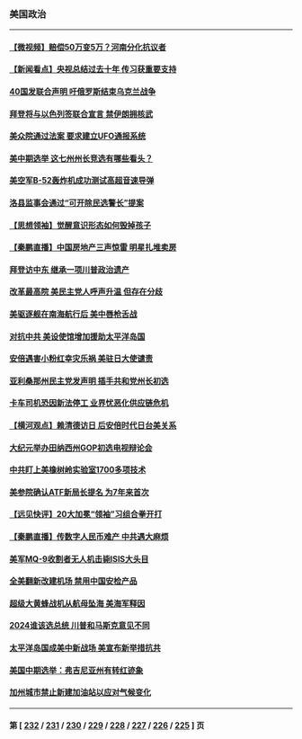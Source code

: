### 美国政治
---
#### [【微视频】赔偿50万变5万？河南分化抗议者](../../pages/ncid1078159/n13780869.md) 
#### [【新闻看点】央视总结过去十年 传习获重要支持](../../pages/ncid1078159/n13780328.md) 
#### [40国发联合声明 吁俄罗斯结束乌克兰战争](../../pages/ncid1078159/n13780728.md) 
#### [拜登将与以色列签联合宣言 禁伊朗拥核武](../../pages/ncid1078159/n13780664.md) 
#### [美众院通过法案 要求建立UFO通报系统](../../pages/ncid1078159/n13780604.md) 
#### [美中期选举 这七州州长竞选有哪些看头？](../../pages/ncid1078159/n13780299.md) 
#### [美空军B-52轰炸机成功测试高超音速导弹](../../pages/ncid1078159/n13780324.md) 
#### [洛县监事会通过“可开除民选警长”提案](../../pages/ncid1078159/n13780409.md) 
#### [【思想领袖】觉醒意识形态如何毁掉孩子](../../pages/ncid1078159/n13766746.md) 
#### [【秦鹏直播】中国房地产三声惊雷 明星扎堆卖房](../../pages/ncid1078159/n13780329.md) 
#### [拜登访中东 继承一项川普政治遗产](../../pages/ncid1078159/n13780326.md) 
#### [改革最高院 美民主党人呼声升温 但存在分歧](../../pages/ncid1078159/n13780173.md) 
#### [美驱逐舰在南海航行后 美中唇枪舌战](../../pages/ncid1078159/n13780060.md) 
#### [对抗中共 美设使馆增加援助太平洋岛国](../../pages/ncid1078159/n13779696.md) 
#### [安倍遇害小粉红幸灾乐祸 美驻日大使谴责](../../pages/ncid1078159/n13779681.md) 
#### [亚利桑那州民主党发声明 插手共和党州长初选](../../pages/ncid1078159/n13779521.md) 
#### [卡车司机恐因新法停工 业界忧恶化供应链危机](../../pages/ncid1078159/n13779592.md) 
#### [【横河观点】赖清德访日 后安倍时代日台美关系](../../pages/ncid1078159/n13779502.md) 
#### [大纪元举办田纳西州GOP初选电视辩论会](../../pages/ncid1078159/n13779464.md) 
#### [中共盯上美橡树岭实验室1700多项技术](../../pages/ncid1078159/n13779432.md) 
#### [美参院确认ATF新局长提名 为7年来首次](../../pages/ncid1078159/n13779433.md) 
#### [【远见快评】20大加冕“领袖”习组合拳开打](../../pages/ncid1078159/n13779419.md) 
#### [【秦鹏直播】传数字人民币难产 中共遇大麻烦](../../pages/ncid1078159/n13779496.md) 
#### [美军MQ-9收割者无人机击毙ISIS大头目](../../pages/ncid1078159/n13779396.md) 
#### [全美翻新改建机场 禁用中国安检产品](../../pages/ncid1078159/n13779356.md) 
#### [超级大黄蜂战机从航母坠海 美海军释因](../../pages/ncid1078159/n13779265.md) 
#### [2024谁该选总统 川普和马斯克意见不同](../../pages/ncid1078159/n13779336.md) 
#### [太平洋岛国成美中新战场 美宣布新举措抗共](../../pages/ncid1078159/n13779327.md) 
#### [美国中期选举：弗吉尼亚州有转红迹象](../../pages/ncid1078159/n13778884.md) 
#### [加州城市禁止新建加油站以应对气候变化](../../pages/ncid1078159/n13778923.md) 

---
#### 第 [ [232](./232.md) / [231](./231.md) / [230](./230.md) / [229](./229.md) / [228](./228.md) / [227](./227.md) / [226](./226.md) / [225](./225.md) ] 页
